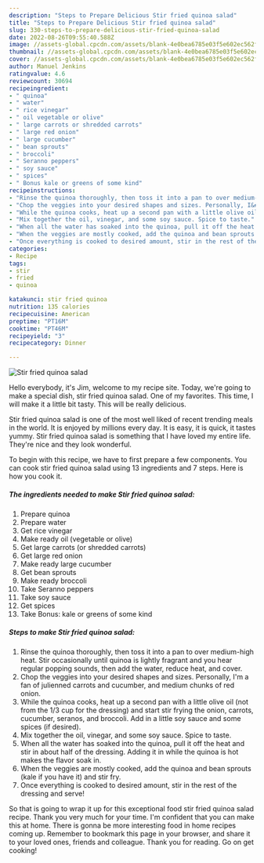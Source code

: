 ```yaml
---
description: "Steps to Prepare Delicious Stir fried quinoa salad"
title: "Steps to Prepare Delicious Stir fried quinoa salad"
slug: 330-steps-to-prepare-delicious-stir-fried-quinoa-salad
date: 2022-08-26T09:55:40.588Z
image: //assets-global.cpcdn.com/assets/blank-4e0bea6785e03f5e602ec562f230caae08da540cada707380b4fe1bbebba43da.png
thumbnail: //assets-global.cpcdn.com/assets/blank-4e0bea6785e03f5e602ec562f230caae08da540cada707380b4fe1bbebba43da.png
cover: //assets-global.cpcdn.com/assets/blank-4e0bea6785e03f5e602ec562f230caae08da540cada707380b4fe1bbebba43da.png
author: Manuel Jenkins
ratingvalue: 4.6
reviewcount: 30694
recipeingredient:
- " quinoa"
- " water"
- " rice vinegar"
- " oil vegetable or olive"
- " large carrots or shredded carrots"
- " large red onion"
- " large cucumber"
- " bean sprouts"
- " broccoli"
- " Seranno peppers"
- " soy sauce"
- " spices"
- " Bonus kale or greens of some kind"
recipeinstructions:
- "Rinse the quinoa thoroughly, then toss it into a pan to over medium-high heat. Stir occasionally until quinoa is lightly fragrant and you hear regular popping sounds, then add the water, reduce heat, and cover."
- "Chop the veggies into your desired shapes and sizes. Personally, I&#39;m a fan of julienned carrots and cucumber, and medium chunks of red onion."
- "While the quinoa cooks, heat up a second pan with a little olive oil (not from the 1/3 cup for the dressing) and start stir frying the onion, carrots, cucumber, seranos, and broccoli. Add in a little soy sauce and some spices (if desired)."
- "Mix together the oil, vinegar, and some soy sauce. Spice to taste."
- "When all the water has soaked into the quinoa, pull it off the heat and stir in about half of the dressing. Adding it in while the quinoa is hot makes the flavor soak in."
- "When the veggies are mostly cooked, add the quinoa and bean sprouts (kale if you have it) and stir fry."
- "Once everything is cooked to desired amount, stir in the rest of the dressing and serve!"
categories:
- Recipe
tags:
- stir
- fried
- quinoa

katakunci: stir fried quinoa 
nutrition: 135 calories
recipecuisine: American
preptime: "PT16M"
cooktime: "PT46M"
recipeyield: "3"
recipecategory: Dinner

---
```



![Stir fried quinoa salad](//assets-global.cpcdn.com/assets/blank-4e0bea6785e03f5e602ec562f230caae08da540cada707380b4fe1bbebba43da.png)

Hello everybody, it's Jim, welcome to my recipe site. Today, we're going to make a special dish, stir fried quinoa salad. One of my favorites. This time, I will make it a little bit tasty. This will be really delicious.

Stir fried quinoa salad is one of the most well liked of recent trending meals in the world. It is enjoyed by millions every day. It is easy, it is quick, it tastes yummy. Stir fried quinoa salad is something that I have loved my entire life. They're nice and they look wonderful.




To begin with this recipe, we have to first prepare a few components. You can cook stir fried quinoa salad using 13 ingredients and 7 steps. Here is how you cook it.

<!--inarticleads1-->

##### The ingredients needed to make Stir fried quinoa salad:

1. Prepare  quinoa
1. Prepare  water
1. Get  rice vinegar
1. Make ready  oil (vegetable or olive)
1. Get  large carrots (or shredded carrots)
1. Get  large red onion
1. Make ready  large cucumber
1. Get  bean sprouts
1. Make ready  broccoli
1. Take  Seranno peppers
1. Take  soy sauce
1. Get  spices
1. Take  Bonus: kale or greens of some kind




<!--inarticleads2-->

##### Steps to make Stir fried quinoa salad:

1. Rinse the quinoa thoroughly, then toss it into a pan to over medium-high heat. Stir occasionally until quinoa is lightly fragrant and you hear regular popping sounds, then add the water, reduce heat, and cover.
1. Chop the veggies into your desired shapes and sizes. Personally, I&#39;m a fan of julienned carrots and cucumber, and medium chunks of red onion.
1. While the quinoa cooks, heat up a second pan with a little olive oil (not from the 1/3 cup for the dressing) and start stir frying the onion, carrots, cucumber, seranos, and broccoli. Add in a little soy sauce and some spices (if desired).
1. Mix together the oil, vinegar, and some soy sauce. Spice to taste.
1. When all the water has soaked into the quinoa, pull it off the heat and stir in about half of the dressing. Adding it in while the quinoa is hot makes the flavor soak in.
1. When the veggies are mostly cooked, add the quinoa and bean sprouts (kale if you have it) and stir fry.
1. Once everything is cooked to desired amount, stir in the rest of the dressing and serve!




So that is going to wrap it up for this exceptional food stir fried quinoa salad recipe. Thank you very much for your time. I'm confident that you can make this at home. There is gonna be more interesting food in home recipes coming up. Remember to bookmark this page in your browser, and share it to your loved ones, friends and colleague. Thank you for reading. Go on get cooking!
